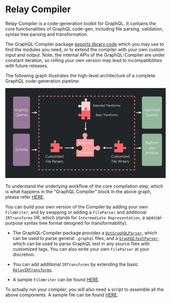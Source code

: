 # Relay Compiler

Relay-Compiler is a code-generation toolkit for GraphQL. It contains the core functionalities of GraphQL code-gen, including file parsing, validation, syntax tree parsing and transformation.

The GraphQL-Compiler package [exports library code](./GraphQLCompilerPublic.js) which you may use to find the modules you need, or to extend the compiler with your own custom input and output. Note, the internal APIs of the GraphQL-Compiler are under constant iteration, so rolling your own version may lead to incompatibilities with future releases.

The following graph illustrates the high-level architecture of a complete GraphQL code-generation pipeline:

![CodegenPipeline](https://github.com/facebook/relay/raw/main/packages/relay-compiler/docs/Architecture.png)

To understand the underlying workflow of the core compilation step, which is what happens in the "GraphQL Compiler" block in the above graph, please refer [HERE](./ARCHITECTURE.md).

You can build your own version of the Compiler by adding your own `FileWriter`, and by swapping or adding a `FileParser` and additional `IRTransforms` (IR, which stands for `Intermediate Representation`, a special-purpose syntax tree format designed for transformability).

* The GraphQL-Compiler package provides a [`DotGraphQLParser`](./core/DotGraphQLParser.js), which can be used to parse general `.graphql` files, and a [`GraphQLTextParser`](../relay-test-utils-internal/parseGraphQLText.js), which can be used to parse GraphQL text in any source files with customized tags. You can also write your own `FileParser` at your discretion.

* You can add additional `IRTransforms` by extending the basic [`RelayIRTransforms`](./core/RelayIRTransforms.js).

* A sample `FileWriter` can be found [HERE](./codegen/RelayFileWriter.js).

To actually run your compiler, you will also need a script to assemble all the above components. A sample file can be found [HERE](./bin/RelayCompilerBin.js).
